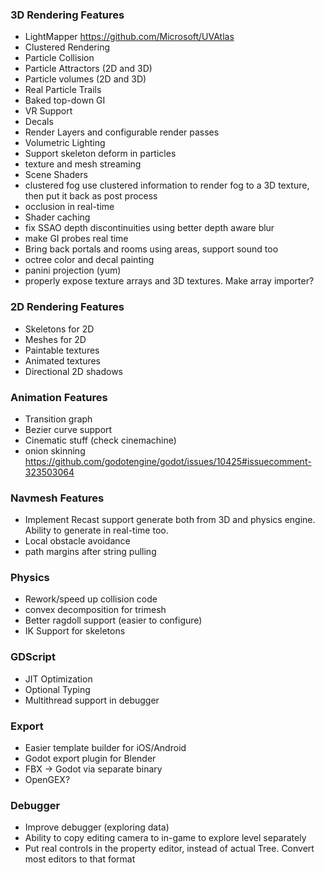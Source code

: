 

### 3D Rendering Features
* LightMapper	https://github.com/Microsoft/UVAtlas			
* Clustered Rendering				
* Particle Collision				
* Particle Attractors (2D and 3D)				
* Particle volumes (2D and 3D)				
* Real Particle Trails				
* Baked top-down GI				
* VR Support				
* Decals				
* Render Layers and configurable render passes				
* Volumetric Lighting				
* Support skeleton deform in particles				
* texture and mesh streaming				
* Scene Shaders
* clustered fog	use clustered information to render fog to a 3D texture, then put it back as post process			
* occlusion in real-time
* Shader caching				
* fix SSAO depth discontinuities using better depth aware blur				
* make GI probes real time				
* Bring back portals and rooms using areas, support sound too				
* octree color and decal painting				
* panini projection (yum)				
* properly expose texture arrays and 3D textures. Make array importer?				

### 2D Rendering Features
* Skeletons for 2D				
* Meshes for 2D				
* Paintable textures				
* Animated textures				
* Directional 2D shadows				

### Animation	Features 
* Transition graph				
* Bezier curve support				
* Cinematic stuff (check cinemachine)				
* onion skinning	https://github.com/godotengine/godot/issues/10425#issuecomment-323503064			

### Navmesh Features
* Implement Recast support	generate both from 3D and physics engine. Ability to generate in real-time too.			
* Local obstacle avoidance				
* path margins after string pulling				

### Physics				
* Rework/speed up collision code				
* convex decomposition for trimesh				
* Better ragdoll support (easier to configure)				
* IK Support for skeletons				

### GDScript				
* JIT Optimization				
* Optional Typing				
* Multithread support in debugger				
				
### Export				
* Easier template builder for iOS/Android				
* Godot export plugin for Blender				
* FBX -> Godot via separate binary				
* OpenGEX?

### Debugger				
* Improve debugger (exploring data)				
* Ability to copy editing camera to in-game to explore level separately
* Put real controls in the property editor, instead of actual Tree. Convert most editors to that format				
